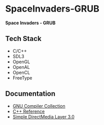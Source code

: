 # SpaceInvaders-GRUB
 __Space Invaders - GRUB__

## Tech Stack
 - C/C++
 - SDL3
 - OpenGL
 - OpenAL
 - OpenCL
 - FreeType

## Documentation
 - [GNU Compiler Collection](https://gcc.gnu.org/onlinedocs/)
 - [C++ Reference](https://en.cppreference.com/w/)
 - [Simple DirectMedia Layer 3.0](https://wiki.libsdl.org/SDL3/FrontPage)